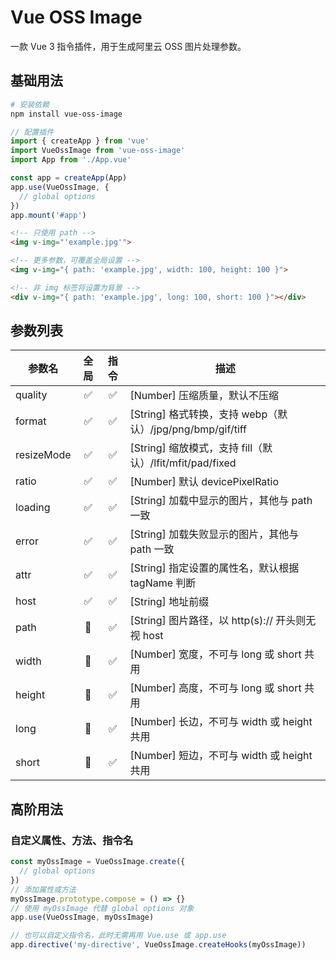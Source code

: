 # Vue OSS Image
一款 Vue 3 指令插件，用于生成阿里云 OSS 图片处理参数。

## 基础用法
```bash
# 安装依赖
npm install vue-oss-image
```
```js
// 配置插件
import { createApp } from 'vue'
import VueOssImage from 'vue-oss-image'
import App from './App.vue'

const app = createApp(App)
app.use(VueOssImage, {
  // global options
})
app.mount('#app')
```
```html
<!-- 只使用 path -->
<img v-img="'example.jpg'">

<!-- 更多参数，可覆盖全局设置 -->
<img v-img="{ path: 'example.jpg', width: 100, height: 100 }">

<!-- 非 img 标签将设置为背景 -->
<div v-img="{ path: 'example.jpg', long: 100, short: 100 }"></div>
```

## 参数列表
| 参数名 | 全局 | 指令 | 描述 |
|-|:-:|:-:|-|
| quality | ✅ | ✅ | [Number] 压缩质量，默认不压缩 |
| format | ✅ | ✅ | [String] 格式转换，支持 webp（默认）/jpg/png/bmp/gif/tiff |
| resizeMode | ✅ | ✅ | [String] 缩放模式，支持 fill（默认）/lfit/mfit/pad/fixed |
| ratio | ✅ | ✅ | [Number] 默认 devicePixelRatio |
| loading | ✅ | ✅ | [String] 加载中显示的图片，其他与 path 一致 |
| error | ✅ | ✅ | [String] 加载失败显示的图片，其他与 path 一致 |
| attr | ✅ | ✅ | [String] 指定设置的属性名，默认根据 tagName 判断 |
| host | ✅ | ✅ | [String] 地址前缀 |
| path | 🚫 | ✅ | [String] 图片路径，以 http(s):// 开头则无视 host |
| width | 🚫 | ✅ | [Number] 宽度，不可与 long 或 short 共用 |
| height | 🚫 | ✅ | [Number] 高度，不可与 long 或 short 共用 |
| long | 🚫 | ✅ | [Number] 长边，不可与 width 或 height 共用 |
| short | 🚫 | ✅ | [Number] 短边，不可与 width 或 height 共用 |

## 高阶用法
### 自定义属性、方法、指令名
```js
const myOssImage = VueOssImage.create({
  // global options
})
// 添加属性或方法
myOssImage.prototype.compose = () => {}
// 使用 myOssImage 代替 global options 对象
app.use(VueOssImage, myOssImage)

// 也可以自定义指令名，此时无需再用 Vue.use 或 app.use
app.directive('my-directive', VueOssImage.createHooks(myOssImage))
```
